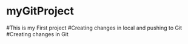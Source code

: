 # myGitProject
#This is my First project
#Creating changes in local and pushing to Git
#Creating changes in Git
